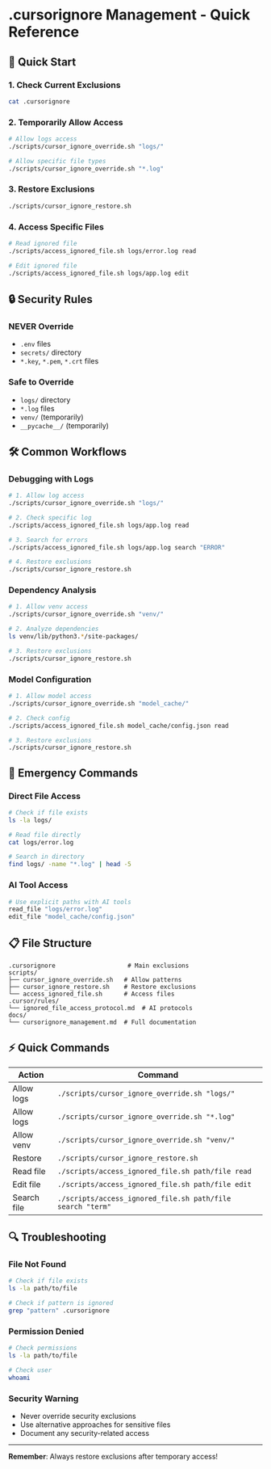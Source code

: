 # .cursorignore Management - Quick Reference

## 🚀 Quick Start

### 1. Check Current Exclusions
```bash
cat .cursorignore
```

### 2. Temporarily Allow Access
```bash
# Allow logs access
./scripts/cursor_ignore_override.sh "logs/"

# Allow specific file types
./scripts/cursor_ignore_override.sh "*.log"
```

### 3. Restore Exclusions
```bash
./scripts/cursor_ignore_restore.sh
```

### 4. Access Specific Files
```bash
# Read ignored file
./scripts/access_ignored_file.sh logs/error.log read

# Edit ignored file
./scripts/access_ignored_file.sh logs/app.log edit
```

## 🔒 Security Rules

### NEVER Override
- `.env` files
- `secrets/` directory
- `*.key`, `*.pem`, `*.crt` files

### Safe to Override
- `logs/` directory
- `*.log` files
- `venv/` (temporarily)
- `__pycache__/` (temporarily)

## 🛠️ Common Workflows

### Debugging with Logs
```bash
# 1. Allow log access
./scripts/cursor_ignore_override.sh "logs/"

# 2. Check specific log
./scripts/access_ignored_file.sh logs/app.log read

# 3. Search for errors
./scripts/access_ignored_file.sh logs/app.log search "ERROR"

# 4. Restore exclusions
./scripts/cursor_ignore_restore.sh
```

### Dependency Analysis
```bash
# 1. Allow venv access
./scripts/cursor_ignore_override.sh "venv/"

# 2. Analyze dependencies
ls venv/lib/python3.*/site-packages/

# 3. Restore exclusions
./scripts/cursor_ignore_restore.sh
```

### Model Configuration
```bash
# 1. Allow model access
./scripts/cursor_ignore_override.sh "model_cache/"

# 2. Check config
./scripts/access_ignored_file.sh model_cache/config.json read

# 3. Restore exclusions
./scripts/cursor_ignore_restore.sh
```

## 🚨 Emergency Commands

### Direct File Access
```bash
# Check if file exists
ls -la logs/

# Read file directly
cat logs/error.log

# Search in directory
find logs/ -name "*.log" | head -5
```

### AI Tool Access
```bash
# Use explicit paths with AI tools
read_file "logs/error.log"
edit_file "model_cache/config.json"
```

## 📋 File Structure

```
.cursorignore                    # Main exclusions
scripts/
├── cursor_ignore_override.sh   # Allow patterns
├── cursor_ignore_restore.sh    # Restore exclusions
└── access_ignored_file.sh      # Access files
.cursor/rules/
└── ignored_file_access_protocol.md  # AI protocols
docs/
└── cursorignore_management.md  # Full documentation
```

## ⚡ Quick Commands

| Action | Command |
|--------|---------|
| Allow logs | `./scripts/cursor_ignore_override.sh "logs/"` |
| Allow logs | `./scripts/cursor_ignore_override.sh "*.log"` |
| Allow venv | `./scripts/cursor_ignore_override.sh "venv/"` |
| Restore | `./scripts/cursor_ignore_restore.sh` |
| Read file | `./scripts/access_ignored_file.sh path/file read` |
| Edit file | `./scripts/access_ignored_file.sh path/file edit` |
| Search file | `./scripts/access_ignored_file.sh path/file search "term"` |

## 🔍 Troubleshooting

### File Not Found
```bash
# Check if file exists
ls -la path/to/file

# Check if pattern is ignored
grep "pattern" .cursorignore
```

### Permission Denied
```bash
# Check permissions
ls -la path/to/file

# Check user
whoami
```

### Security Warning
- Never override security exclusions
- Use alternative approaches for sensitive files
- Document any security-related access

---

**Remember**: Always restore exclusions after temporary access! 